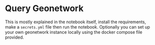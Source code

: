# Query Geonetwork

This is mostly explained in the notebook itself, install the requirements, make a `secrets.yml` file then run the notebook. Optionally you can set up your own geonetwork instance locally using the docker compose file provided.